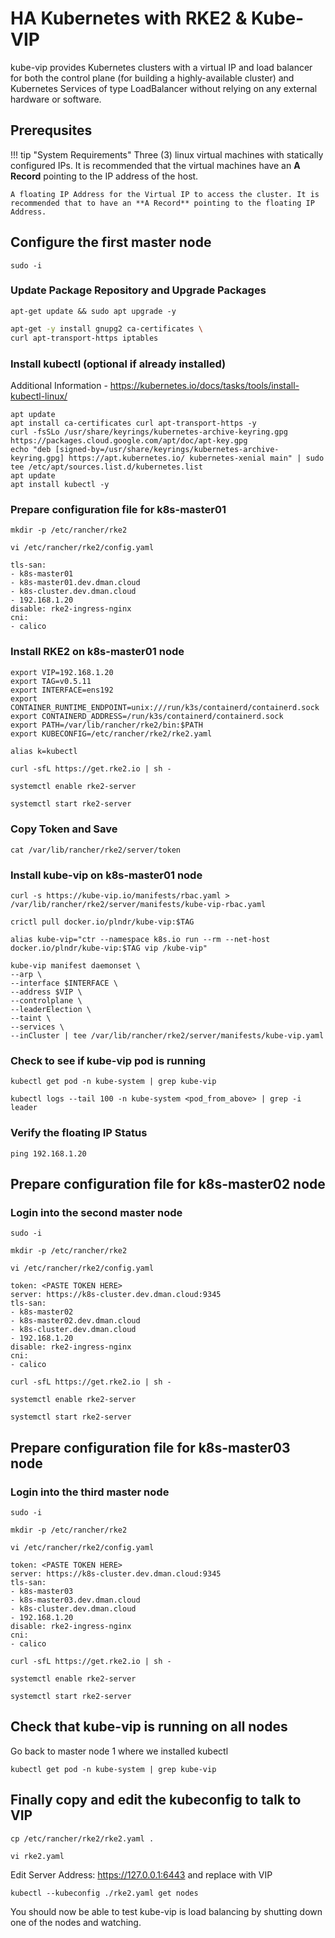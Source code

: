 # HA Kubernetes with RKE2 & Kube-VIP
kube-vip provides Kubernetes clusters with a virtual IP and load balancer for both the control plane (for building a highly-available cluster) and Kubernetes Services of type LoadBalancer without relying on any external hardware or software.

## Prerequsites

!!! tip "System Requirements"
    Three (3) linux virtual machines with statically configured IPs. It is recommended that the virtual machines have an **A Record** pointing to the IP address of the host.  
      
    A floating IP Address for the Virtual IP to access the cluster. It is recommended that to have an **A Record** pointing to the floating IP Address.


## Configure the first master node
``` shell title="Become root"
sudo -i
```
### Update Package Repository and Upgrade Packages
``` shell title="Run from shell prompt"
apt-get update && sudo apt upgrade -y
```
```sh title="Run from shell prompt"
apt-get -y install gnupg2 ca-certificates \
curl apt-transport-https iptables
```

### Install kubectl (optional if already installed)
Additional Information - https://kubernetes.io/docs/tasks/tools/install-kubectl-linux/
``` shell title="Run from shell prompt" linenums="1"
apt update
apt install ca-certificates curl apt-transport-https -y
curl -fsSLo /usr/share/keyrings/kubernetes-archive-keyring.gpg https://packages.cloud.google.com/apt/doc/apt-key.gpg
echo "deb [signed-by=/usr/share/keyrings/kubernetes-archive-keyring.gpg] https://apt.kubernetes.io/ kubernetes-xenial main" | sudo tee /etc/apt/sources.list.d/kubernetes.list
apt update
apt install kubectl -y
```

### Prepare configuration file for k8s-master01

``` shell title="Run from shell prompt"
mkdir -p /etc/rancher/rke2
```
``` shell title="Run from shell prompt"
vi /etc/rancher/rke2/config.yaml
```
``` shell title="Paste the below contents" linenums="1"
tls-san:
- k8s-master01
- k8s-master01.dev.dman.cloud
- k8s-cluster.dev.dman.cloud
- 192.168.1.20
disable: rke2-ingress-nginx
cni:
- calico
```


### Install RKE2 on k8s-master01 node
``` shell title="Export variables we will use to configure kube-vip" linenums="1"
export VIP=192.168.1.20
export TAG=v0.5.11
export INTERFACE=ens192
export CONTAINER_RUNTIME_ENDPOINT=unix:///run/k3s/containerd/containerd.sock
export CONTAINERD_ADDRESS=/run/k3s/containerd/containerd.sock
export PATH=/var/lib/rancher/rke2/bin:$PATH
export KUBECONFIG=/etc/rancher/rke2/rke2.yaml
```
``` shell title="Let's create an alias to save us some time"
alias k=kubectl 
```

``` shell title="Install RKE2 on master node 1" 
curl -sfL https://get.rke2.io | sh -
```
```sh
systemctl enable rke2-server
```
``` shell
systemctl start rke2-server
```

### Copy Token and Save
``` shell title="Run from shell prompt"
cat /var/lib/rancher/rke2/server/token
```
### Install kube-vip on k8s-master01 node
``` shell title="Configure roles for kube-vip"
curl -s https://kube-vip.io/manifests/rbac.yaml > /var/lib/rancher/rke2/server/manifests/kube-vip-rbac.yaml
```
``` shell title="Pull latest kube-vip"
crictl pull docker.io/plndr/kube-vip:$TAG
```
``` shell title="Create an alias for kube-vip to save time"
alias kube-vip="ctr --namespace k8s.io run --rm --net-host docker.io/plndr/kube-vip:$TAG vip /kube-vip"
```
``` shell title="Create a daemonset manifest to run kube-vip"
kube-vip manifest daemonset \
--arp \
--interface $INTERFACE \
--address $VIP \
--controlplane \
--leaderElection \
--taint \
--services \
--inCluster | tee /var/lib/rancher/rke2/server/manifests/kube-vip.yaml
```

### Check to see if kube-vip pod is running
``` shell title="Find the running kube-vip pods" 
kubectl get pod -n kube-system | grep kube-vip
```
``` shell title="Find the node elected as leader" 
kubectl logs --tail 100 -n kube-system <pod_from_above> | grep -i leader
```
### Verify the floating IP Status
``` shell title="Run from shell prompt"
ping 192.168.1.20
```

## Prepare configuration file for k8s-master02 node
### Login into the second master node
``` shell title="Become root"
sudo -i
```
``` shell title="Run from shell prompt"
mkdir -p /etc/rancher/rke2
```
``` shell title="Run from shell prompt"
vi /etc/rancher/rke2/config.yaml
```
``` shell title="Paste the below values remember to use the token copied above" linenums="1"
token: <PASTE TOKEN HERE>
server: https://k8s-cluster.dev.dman.cloud:9345
tls-san:
- k8s-master02
- k8s-master02.dev.dman.cloud
- k8s-cluster.dev.dman.cloud
- 192.168.1.20
disable: rke2-ingress-nginx
cni:
- calico
```

``` shell title="Download RKE2"
curl -sfL https://get.rke2.io | sh -
```
``` shell title="Enable RKE2"
systemctl enable rke2-server
```
``` shell title="Start RKE2"
systemctl start rke2-server
```

## Prepare configuration file for k8s-master03 node
### Login into the third master node
``` shell title="Become root"
sudo -i
```

``` shell title="Run from shell prompt" 
mkdir -p /etc/rancher/rke2
```
``` shell title="Run from shell prompt"
vi /etc/rancher/rke2/config.yaml
```
``` shell title="Paste the below values remember to use the token copied above" linenums="1"
token: <PASTE TOKEN HERE>
server: https://k8s-cluster.dev.dman.cloud:9345
tls-san:
- k8s-master03
- k8s-master03.dev.dman.cloud
- k8s-cluster.dev.dman.cloud
- 192.168.1.20
disable: rke2-ingress-nginx
cni:
- calico
```

``` shell title="Download RKE2"
curl -sfL https://get.rke2.io | sh -
```
``` shell title="Enable RKE2"
systemctl enable rke2-server
```
``` shell title="Start RKE2"
systemctl start rke2-server
```

## Check that kube-vip is running on all nodes
Go back to master node 1 where we installed kubectl
``` shell title="Run from shell prompt"
kubectl get pod -n kube-system | grep kube-vip
```
## Finally copy and edit the kubeconfig to talk to VIP
``` shell title="Run from shell prompt"
cp /etc/rancher/rke2/rke2.yaml .
```
``` shell title="Run from shell prompt"
vi rke2.yaml
```
Edit Server Address: https://127.0.0.1:6443 and replace with VIP
``` shell title="Run from shell prompt"
kubectl --kubeconfig ./rke2.yaml get nodes
```

You should now be able to test kube-vip is load balancing by shutting down one of the nodes and watching.